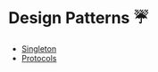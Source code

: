 # Design Patterns :umbrella:

* [Singleton](DesignPatterns/Singleton.md)
* [Protocols](DesignPatterns/Protocols.md)
